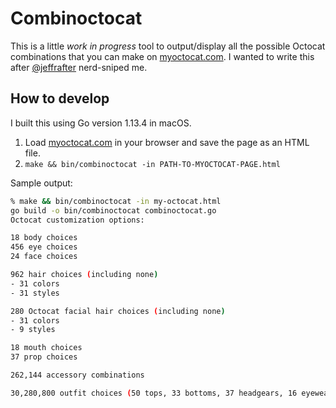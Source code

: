 # Combinoctocat

This is a little _work in progress_ tool to output/display all the possible Octocat combinations
that you can make on [myoctocat.com](https://myoctocat.com/build-your-octocat/). I wanted to write
this after [@jeffrafter](https://github.com/jeffrafter) nerd-sniped me.

## How to develop

I built this using Go version 1.13.4 in macOS.

1. Load [myoctocat.com](https://myoctocat.com/build-your-octocat/) in your browser and save the page as an HTML file.
1. `make && bin/combinoctocat -in PATH-TO-MYOCTOCAT-PAGE.html`

Sample output:

```sh
% make && bin/combinoctocat -in my-octocat.html
go build -o bin/combinoctocat combinoctocat.go
Octocat customization options:

18 body choices
456 eye choices
24 face choices

962 hair choices (including none)
- 31 colors
- 31 styles

280 Octocat facial hair choices (including none)
- 31 colors
- 9 styles

18 mouth choices
37 prop choices

262,144 accessory combinations

30,280,800 outfit choices (50 tops, 33 bottoms, 37 headgears, 16 eyewears, 31 footgears)
```
